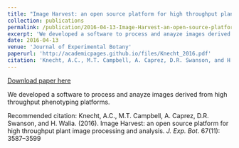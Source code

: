 ```yaml
---
title: "Image Harvest: an open source platform for high throughput plant image processing and analysis"
collection: publications
permalink: /publication/2016-04-13-Image-Harvest-an-open-source-platform-for-high-throughput-plant-image-processing-and-analysis
excerpt: 'We developed a software to process and anayze images derived from high throughput phenotyping platforms.'
date: 2016-04-13
venue: 'Journal of Experimental Botany'
paperurl: 'http://academicpages.github.io/files/Knecht_2016.pdf'
citation: 'Knecht, A.C., M.T. Campbell, A. Caprez, D.R. Swanson, and H. Walia. (2016). Image Harvest: an open source platform for high throughput plant image processing and analysis. <i>J. Exp. Bot</i>. 67(11): 3587–3599'
---
```


<a href='http://academicpages.github.io/files/Knecht_2016.pdf'>Download paper here</a>

We developed a software to process and anayze images derived from high throughput phenotyping platforms.

Recommended citation: Knecht, A.C., M.T. Campbell, A. Caprez, D.R. Swanson, and H. Walia. (2016). Image Harvest: an open source platform for high throughput plant image processing and analysis. <i>J. Exp. Bot</i>. 67(11): 3587–3599